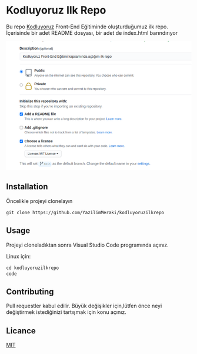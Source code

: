 # Kodluyoruz Ilk Repo

Bu repo [Kodluyoruz](https://www.kodluyoruz.org/) Front-End Eğitiminde  oluşturduğumuz ilk repo. İçerisinde bir adet README dosyası, bir adet de index.html barındırıyor

![Demo.png](Demo.PNG)

## Installation

Öncelikle projeyi clonelayın
```
git clone https://github.com/YazilimMeraki/kodluyoruzilkrepo
```

## Usage

Projeyi cloneladıktan sonra Visual Studio Code programında açınız.

Linux için:
```
cd kodluyoruzilkrepo
code
```

## Contributing

Pull requestler kabul edilir. Büyük değişikler için,lütfen  önce neyi değiştirmek istediğinizi tartışmak için konu açınız.

## Licance

[MIT](https://choosealicense.com/licenses/mit/)